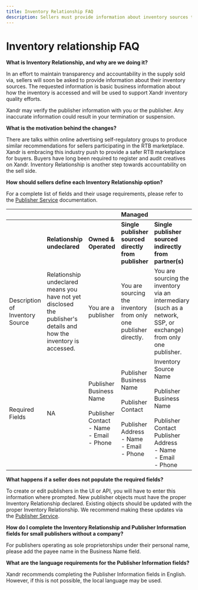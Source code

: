 ```yaml
---
title: Inventory Relationship FAQ
description: Sellers must provide information about inventory sources to maintain transparency and accountability in the supply sold.
---
```


# Inventory relationship FAQ

**What is Inventory Relationship, and why are we doing it?**

In an effort to maintain transparency and accountability in the supply sold via, sellers will soon be asked to provide information about their inventory sources. The requested information is basic business information about how the inventory is accessed and will be used to support Xandr inventory quality efforts.

Xandr may verify the publisher information with you or the publisher. Any inaccurate information could result in your termination or suspension.

**What is the motivation behind the changes?**

There are talks within online advertising self-regulatory groups to produce similar recommendations for sellers participating in the RTB marketplace. Xandr is embracing this industry push to provide a safer RTB marketplace for buyers. Buyers have long been required to register and audit creatives on Xandr. Inventory Relationship is another step towards accountability on the sell side.

**How should sellers define each Inventory Relationship option?**

For a complete list of fields and their usage requirements, please refer to the [Publisher Service](../digital-platform-api/publisher-service.md) documentation.

||||Managed|||
|:---|:---|:---|:---|:---|:---|
| |**Relationship undeclared** | **Owned & Operated** | **Single publisher sourced directly from publisher** | **Single publisher sourced indirectly from partner(s)** | **Multiple publishers sourced indirectly from partner(s)** |  |
| Description of Inventory Source | Relationship undeclared means you have not yet disclosed the publisher's details and how the inventory is accessed. | You are a publisher | You are sourcing the inventory from only one publisher directly. | You are sourcing the inventory via an intermediary (such as a network, SSP, or exchange) from only one publisher. | You are sourcing the inventory via an intermediary (such as a network, SSP, or exchange) from multiple publishers . |
| Required Fields | NA | Publisher Business Name<br><br> Publisher Contact<br> - Name<br> - Email<br>- Phone | Publisher Business Name<br><br> Publisher Contact <br> <br> Publisher Address<br> - Name<br>- Email<br> - Phone | Inventory Source Name<br><br> Publisher Business Name<br><br> Publisher Contact Publisher Address<br> - Name<br>- Email<br>- Phone | Xandr's [Best Practices for Selling Inventory](./best-practices.md) guidelines advise that our Supply Partners sell inventory from direct publishers. |

**What happens if a seller does not populate the required fields?**

To create or edit publishers in the UI or API, you will have to enter this information where prompted. New publisher objects must have the
proper Inventory Relationship declared. Existing objects should be updated with the proper Inventory Relationship. We recommend making these updates via the [Publisher Service](../digital-platform-api/publisher-service.md).

**How do I complete the Inventory Relationship and Publisher Information fields for small publishers without a company?**

For publishers operating as sole proprietorships under their personal name, please add the payee name in the Business Name field.

**What are the language requirements for the Publisher Information fields?**

Xandr recommends completing the Publisher Information fields in English. However, if this is not possible, the local language may be used.
